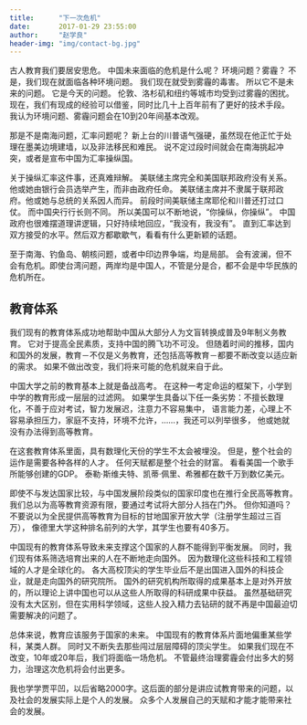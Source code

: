```yaml
---
title:      "下一次危机"
date:       2017-01-29 23:55:00
author:     "赵学良"
header-img: "img/contact-bg.jpg"
---
```


古人教育我们要居安思危。
中国未来面临的危机是什么呢？
环境问题？雾霾？
不是，我们现在就面临各种环境问题。
我们现在就受到雾霾的毒害。
所以它不是未来的问题。
它是今天的问题。
伦敦、洛杉矶和纽约等城市均受到过雾霾的困扰。
现在，我们有现成的经验可以借鉴，同时比几十上百年前有了更好的技术手段。
我认为环境问题、雾霾问题会在10到20年间基本改观。

那是不是南海问题，汇率问题呢？
新上台的川普语气强硬，虽然现在他正忙于处理在墨美边境建墙，以及非法移民和难民。
说不定过段时间就会在南海挑起冲突，或者是宣布中国为汇率操纵国。

关于操纵汇率这件事，还真难辩解。
美联储主席完全和美国联邦政府没有关系。
他或她由银行会员选举产生，而非由政府任命。
美联储主席并不隶属于联邦政府。他或她与总统的关系因人而异。
前段时间美联储主席耶伦和川普还打过口仗。
而中国央行行长则不同。
所以美国可以不断地说，“你操纵，你操纵”。
中国政府也很难摆道理讲逻辑，只好持续地回应，“我没有，我没有”。
直到汇率达到双方接受的水平。然后双方都歇歇气，看看有什么更新颖的话题。

至于南海、钓鱼岛、朝核问题，或者中印边界争端，均是局部。
会有波澜，但不会有危机。即使台湾问题，两岸均是中国人，不管是分是合，都不会是中华民族的危机所在。

## 教育体系

我们现有的教育体系成功地帮助中国从大部分人为文盲转换成普及9年制义务教育。
它对于提高全民素质，支持中国的腾飞功不可没。
但随着时间的推移，国内和国外的发展，教育－不仅是义务教育，还包括高等教育－都要不断改变以适应新的需求。
如果不做出改变，我们将来可能的危机就来自于此。

中国大学之前的教育基本上就是备战高考。
在这种一考定命运的框架下，小学到中学的教育形成一层层的过滤网。
如果学生具备以下任一条劣势：不擅长数理化，不善于应对考试，智力发展迟，注意力不容易集中，
语言能力差，心理上不容易承担压力，家庭不支持，环境不允许，……，我还可以列举很多，
他或她就没有办法得到高等教育。

在这套教育体系里面，具有数理化天份的学生不太会被埋没。
但是，整个社会的运作是需要各种各样的人才。
任何天赋都是整个社会的财富。
看看美国一个歌手所能够创建的GDP。
泰勒·斯维夫特、凯蒂·佩里、希雅都在数千万到数亿美元。

即使不与发达国家比较，与中国发展阶段类似的国家印度也在推行全民高等教育。
我们总以为高等教育资源有限，要通过考试将大部分人挡在门外。
但你知道吗？不要说以为全民提供高等教育为目标的甘地国家开放大学（注册学生超过三百万），
像德里大学这种排名前列的大学，其学生也要有40多万。

中国现有的教育体系导致未来支撑这个国家的人群不能得到平衡发展。
同时，我们现有体系筛选培育出来的人在不断地走向国外。
因为数理化这些科技和工程领域的人才是全球化的。
各大高校顶尖的学生毕业后不是出国进入国外的科技企业，就是走向国外的研究院所。
国外的研究机构所取得的成果基本上是对外开放的，所以理论上讲中国也可以从这些人所取得的科研成果中获益。
虽然基础研究没有太大区别，但在实用科学领域，这些人投入精力去钻研的就不再是中国最迫切需要解决的问题了。

总体来说，教育应该服务于国家的未来。
中国现有的教育体系片面地偏重某些学科，某类人群。
同时又不断失去那些闯过层层障碍的顶尖学生。
如果我们现在不改变，10年或20年后，我们将面临一场危机。
不管最终治理雾霾会付出多大的努力，治理这次危机将会付出更多。

我也学学贾平凹，以后省略2000字。这后面的部分是讲应试教育带来的问题，以及社会的发展实际上是个人的发展。
众多个人发展自己的天赋和才能才能带来社会的发展。
